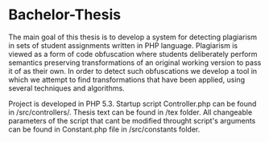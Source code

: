 Bachelor-Thesis
===============
The main goal of this thesis is to develop a system for detecting plagiarism in sets of student
assignments written in PHP language. Plagiarism is viewed as a form of code obfuscation
where students deliberately perform semantics preserving transformations of an original
working version to pass it of as their own. In order to detect such obfuscations we develop
a tool in which we attempt to find transformations that have been applied, using several
techniques and algorithms.

Project is developed in PHP 5.3. Startup script Controller.php can be found in /src/controllers/. Thesis text can be found in /tex folder.
All changeable parameters of the script that cant be modified throught script's arguments can be found in Constant.php file in /src/constants folder.
